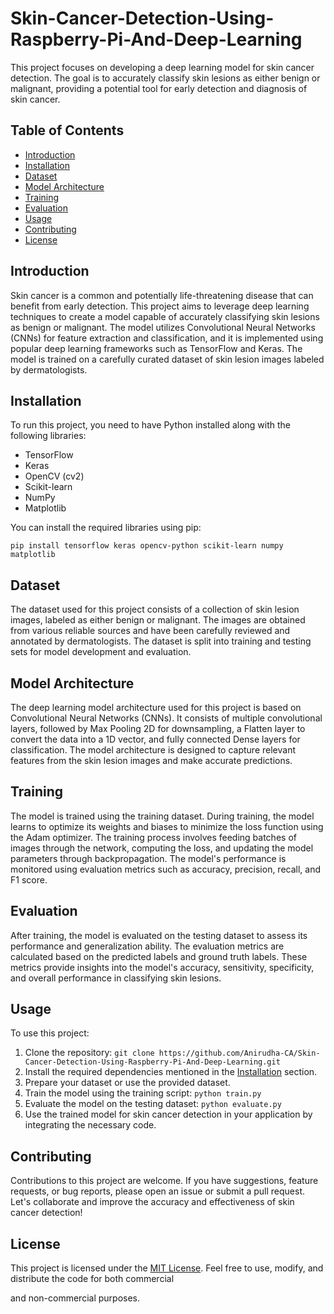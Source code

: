 # Skin-Cancer-Detection-Using-Raspberry-Pi-And-Deep-Learning

This project focuses on developing a deep learning model for skin cancer detection. The goal is to accurately classify skin lesions as either benign or malignant, providing a potential tool for early detection and diagnosis of skin cancer.

## Table of Contents

- [Introduction](#introduction)
- [Installation](#installation)
- [Dataset](#dataset)
- [Model Architecture](#model-architecture)
- [Training](#training)
- [Evaluation](#evaluation)
- [Usage](#usage)
- [Contributing](#contributing)
- [License](#license)

## Introduction

Skin cancer is a common and potentially life-threatening disease that can benefit from early detection. This project aims to leverage deep learning techniques to create a model capable of accurately classifying skin lesions as benign or malignant. The model utilizes Convolutional Neural Networks (CNNs) for feature extraction and classification, and it is implemented using popular deep learning frameworks such as TensorFlow and Keras. The model is trained on a carefully curated dataset of skin lesion images labeled by dermatologists.

## Installation

To run this project, you need to have Python installed along with the following libraries:

- TensorFlow
- Keras
- OpenCV (cv2)
- Scikit-learn
- NumPy
- Matplotlib

You can install the required libraries using pip:

```
pip install tensorflow keras opencv-python scikit-learn numpy matplotlib
```

## Dataset

The dataset used for this project consists of a collection of skin lesion images, labeled as either benign or malignant. The images are obtained from various reliable sources and have been carefully reviewed and annotated by dermatologists. The dataset is split into training and testing sets for model development and evaluation.

## Model Architecture

The deep learning model architecture used for this project is based on Convolutional Neural Networks (CNNs). It consists of multiple convolutional layers, followed by Max Pooling 2D for downsampling, a Flatten layer to convert the data into a 1D vector, and fully connected Dense layers for classification. The model architecture is designed to capture relevant features from the skin lesion images and make accurate predictions.

## Training

The model is trained using the training dataset. During training, the model learns to optimize its weights and biases to minimize the loss function using the Adam optimizer. The training process involves feeding batches of images through the network, computing the loss, and updating the model parameters through backpropagation. The model's performance is monitored using evaluation metrics such as accuracy, precision, recall, and F1 score.

## Evaluation

After training, the model is evaluated on the testing dataset to assess its performance and generalization ability. The evaluation metrics are calculated based on the predicted labels and ground truth labels. These metrics provide insights into the model's accuracy, sensitivity, specificity, and overall performance in classifying skin lesions.

## Usage

To use this project:

1. Clone the repository: `git clone https://github.com/Anirudha-CA/Skin-Cancer-Detection-Using-Raspberry-Pi-And-Deep-Learning.git`
2. Install the required dependencies mentioned in the [Installation](#installation) section.
3. Prepare your dataset or use the provided dataset.
4. Train the model using the training script: `python train.py`
5. Evaluate the model on the testing dataset: `python evaluate.py`
6. Use the trained model for skin cancer detection in your application by integrating the necessary code.

## Contributing

Contributions to this project are welcome. If you have suggestions, feature requests, or bug reports, please open an issue or submit a pull request. Let's collaborate and improve the accuracy and effectiveness of skin cancer detection!

## License

This project is licensed under the [MIT License](LICENSE). Feel free to use, modify, and distribute the code for both commercial

 and non-commercial purposes.
